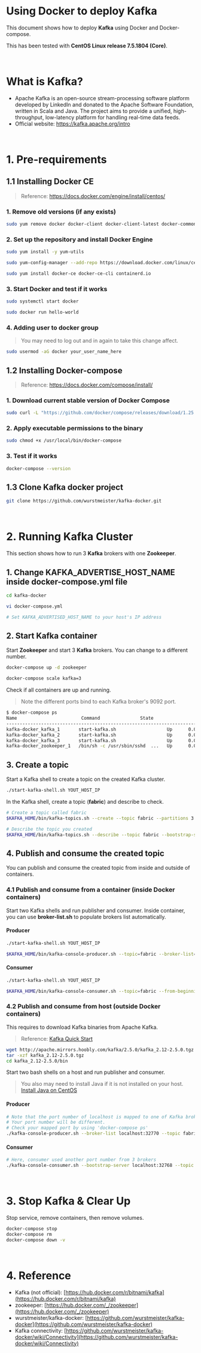 # Using Docker to deploy Kafka
This document shows how to deploy **Kafka** using Docker and Docker-compose.

This has been tested with **CentOS Linux release 7.5.1804 (Core)**. 

&nbsp;

# What is Kafka?
- Apache Kafka is an open-source stream-processing software platform developed by LinkedIn and donated to the Apache Software Foundation, written in Scala and Java. The project aims to provide a unified, high-throughput, low-latency platform for handling real-time data feeds.
- Official website: https://kafka.apache.org/intro

&nbsp;

# 1. Pre-requirements 

## 1.1 Installing Docker CE
> Reference: https://docs.docker.com/engine/install/centos/

### 1. Remove old versions (if any exists)

```bash
sudo yum remove docker docker-client docker-client-latest docker-common docker-latest docker-latest-logrotate docker-logrotate docker-engine
```

### 2. Set up the repository and install Docker Engine
```bash
sudo yum install -y yum-utils

sudo yum-config-manager --add-repo https://download.docker.com/linux/centos/docker-ce.repo

sudo yum install docker-ce docker-ce-cli containerd.io
```

### 3. Start Docker and test if it works

```bash
sudo systemctl start docker

sudo docker run hello-world
```

### 4. Adding user to docker group 

> You may need to log out and in again to take this change affect. 

```bash
sudo usermod -aG docker your_user_name_here
```

## 1.2 Installing Docker-compose

> Reference: https://docs.docker.com/compose/install/

### 1. Download current stable version of Docker Compose

```bash
sudo curl -L "https://github.com/docker/compose/releases/download/1.25.5/docker-compose-$(uname -s)-$(uname -m)" -o /usr/local/bin/docker-compose
```

### 2. Apply executable permissions to the binary

```bash
sudo chmod +x /usr/local/bin/docker-compose
```

### 3. Test if it works

```bash
docker-compose --version
```

## 1.3 Clone Kafka docker project

```bash
git clone https://github.com/wurstmeister/kafka-docker.git
```

&nbsp;

# 2. Running Kafka Cluster

This section shows how to run 3 **Kafka** brokers with one **Zookeeper**.

## 1. Change KAFKA_ADVERTISE_HOST_NAME inside **docker-compose.yml** file

```bash
cd kafka-docker

vi docker-compose.yml

# Set KAFKA_ADVERTISED_HOST_NAME to your host's IP address
```

## 2. Start Kafka container

Start **Zookeeper** and start 3 **Kafka** brokers. You can change to a different number.

```bash
docker-compose up -d zookeeper

docker-compose scale kafka=3
```

Check if all containers are up and running. 

> Note the different ports bind to each Kafka broker's 9092 port.

```bash
$ docker-compose ps
Name                        Command               State                         Ports
-------------------------------------------------------------------------------------------
kafka-docker_kafka_1       start-kafka.sh                   Up      0.0.0.0:32770->9092/tcp
kafka-docker_kafka_2       start-kafka.sh                   Up      0.0.0.0:32768->9092/tcp
kafka-docker_kafka_3       start-kafka.sh                   Up      0.0.0.0:32769->9092/tcp
kafka-docker_zookeeper_1   /bin/sh -c /usr/sbin/sshd  ...   Up      0.0.0.0:2181->2181/tcp, 22/tcp, 2888/tcp, 3888/tcp
```

## 3. Create a topic

Start a Kafka shell to create a topic on the created Kafka cluster. 

```bash
./start-kafka-shell.sh YOUT_HOST_IP
```

In the Kafka shell, create a topic (**fabric**) and describe to check.

```bash
# Create a topic called fabric
$KAFKA_HOME/bin/kafka-topics.sh --create --topic fabric --partitions 3 --replication-factor 2 --bootstrap-server `broker-list.sh`

# Describe the topic you created
$KAFKA_HOME/bin/kafka-topics.sh --describe --topic fabric --bootstrap-server `broker-list.sh`
```

## 4. Publish and consume the created topic

You can publish and consume the created topic from inside and outside of containers.

### 4.1 Publish and consume from a container (inside Docker containers)

Start two Kafka shells and run publisher and consumer. Inside container, you can use **broker-list.sh** to populate brokers list automatically.

#### Producer

```bash
./start-kafka-shell.sh YOUT_HOST_IP

$KAFKA_HOME/bin/kafka-console-producer.sh --topic=fabric --broker-list=`broker-list.sh`
```

#### Consumer

```bash
./start-kafka-shell.sh YOUT_HOST_IP

$KAFKA_HOME/bin/kafka-console-consumer.sh --topic=fabric --from-beginning --bootstrap-server `broker-list.sh`
```

### 4.2 Publish and consume from host (outside Docker containers)

This requires to download Kafka binaries from Apache Kafka. 

> Reference: [Kafka Quick Start](https://kafka.apache.org/quickstart)


```bash
wget http://apache.mirrors.hoobly.com/kafka/2.5.0/kafka_2.12-2.5.0.tgz
tar -xzf kafka_2.12-2.5.0.tgz
cd kafka_2.12-2.5.0/bin
```

Start two bash shells on a host and run publisher and consumer. 

> You also may need to install Java if it is not installed on your host. [Install Java on CentOS](https://www.digitalocean.com/community/tutorials/how-to-install-java-on-centos-and-fedora)

#### Producer

```bash
# Note that the port number of localhost is mapped to one of Kafka broker
# Your port number will be different. 
# Check your mapped port by using 'docker-compose ps'
./kafka-console-producer.sh --broker-list localhost:32770 --topic fabric
```

#### Consumer

```bash
# Here, consumer used another port number from 3 brokers
./kafka-console-consumer.sh --bootstrap-server localhost:32768 --topic fabric --from-beginning
```

&nbsp;

# 3. Stop Kafka & Clear Up

Stop service, remove containers, then remove volumes. 

```bash
docker-compose stop
docker-compose rm
docker-compose down -v
```

&nbsp;

# 4. Reference

- Kafka (not official): [https://hub.docker.com/r/bitnami/kafka](https://hub.docker.com/r/bitnami/kafka)
- zookeeper: [https://hub.docker.com/_/zookeeper](https://hub.docker.com/_/zookeeper)
- wurstmeister/kafka-docker: [https://github.com/wurstmeister/kafka-docker](https://github.com/wurstmeister/kafka-docker)
- Kafka connectivity: [https://github.com/wurstmeister/kafka-docker/wiki/Connectivity](https://github.com/wurstmeister/kafka-docker/wiki/Connectivity)

